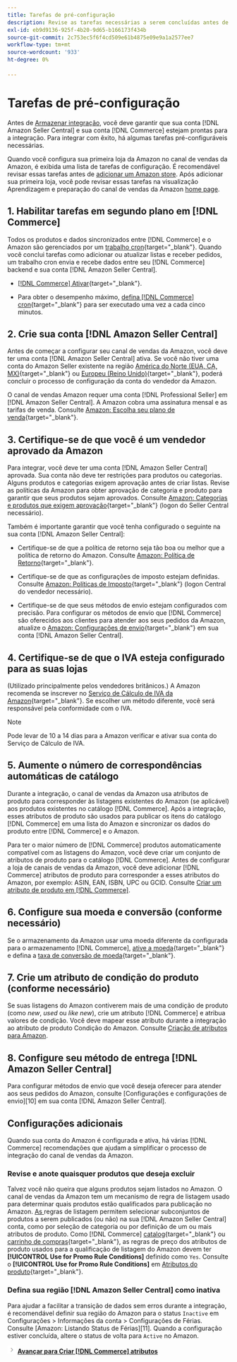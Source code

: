 ```yaml
---
title: Tarefas de pré-configuração
description: Revise as tarefas necessárias a serem concluídas antes de integrar sua loja de Adobe Commerce ou Magento Open Source no Amazon Sales Channel.
exl-id: eb9d9136-925f-4b20-9d65-b166173f434b
source-git-commit: 2c753ec5f6f4cd509e61b4875e09e9a1a2577ee7
workflow-type: tm+mt
source-wordcount: '933'
ht-degree: 0%

---
```


# Tarefas de pré-configuração

Antes de [Armazenar integração](./store-integration.md), você deve garantir que sua conta [!DNL Amazon Seller Central] e sua conta [!DNL Commerce] estejam prontas para a integração. Para integrar com êxito, há algumas tarefas pré-configuráveis necessárias.

Quando você configura sua primeira loja da Amazon no canal de vendas da Amazon, é exibida uma lista de tarefas de configuração. É recomendável revisar essas tarefas antes de [adicionar um Amazon store](./store-integration.md). Após adicionar sua primeira loja, você pode revisar essas tarefas na visualização Aprendizagem e preparação do canal de vendas da Amazon [home page](./amazon-sales-channel-home.md).

## 1. Habilitar tarefas em segundo plano em [!DNL Commerce]

Todos os produtos e dados sincronizados entre [!DNL Commerce] e o Amazon são gerenciados por um [trabalho cron](https://docs.magento.com/user-guide/system/cron.html){target=&quot;_blank&quot;}. Quando você conclui tarefas como adicionar ou atualizar listas e receber pedidos, um trabalho cron envia e recebe dados entre seu [!DNL Commerce] backend e sua conta [!DNL Amazon Seller Central].

- [ [!DNL Commerce] Ativar](https://docs.magento.com/user-guide/system/cron.html){target=&quot;_blank&quot;}.

- Para obter o desempenho máximo, [defina [!DNL Commerce] cron](https://docs.magento.com/user-guide/configuration/advanced/system.html){target=&quot;_blank&quot;} para ser executado uma vez a cada cinco minutos.

## 2. Crie sua conta [!DNL Amazon Seller Central]

Antes de começar a configurar seu canal de vendas da Amazon, você deve ter uma conta [!DNL Amazon Seller Central] ativa. Se você não tiver uma conta do Amazon Seller existente na região [América do Norte (EUA, CA, MX)](https://sell.amazon.com/){target=&quot;_blank&quot;} ou [Europeu (Reino Unido)](https://sell.amazon.co.uk/sell-online/beginners-guide){target=&quot;_blank&quot;}, poderá concluir o processo de configuração da conta do vendedor da Amazon.

O canal de vendas Amazon requer uma conta [!DNL Professional Seller] em [!DNL Amazon Seller Central]. A Amazon cobra uma assinatura mensal e as tarifas de venda. Consulte [Amazon: Escolha seu plano de venda](https://sell.amazon.com/pricing.html){target=&quot;_blank&quot;}.

## 3. Certifique-se de que você é um vendedor aprovado da Amazon

Para integrar, você deve ter uma conta [!DNL Amazon Seller Central] aprovada. Sua conta não deve ter restrições para produtos ou categorias. Alguns produtos e categorias exigem aprovação antes de criar listas. Revise as políticas da Amazon para obter aprovação de categoria e produto para garantir que seus produtos sejam aprovados. Consulte [Amazon: Categorias e produtos que exigem aprovação](https://sellercentral.amazon.com/gp/help/200333160){target=&quot;_blank&quot;} (logon do Seller Central necessário).

Também é importante garantir que você tenha configurado o seguinte na sua conta [!DNL Amazon Seller Central]:

- Certifique-se de que a política de retorno seja tão boa ou melhor que a política de retorno do Amazon. Consulte [Amazon: Política de Retorno](https://www.amazon.com/gp/help/customer/display.html){target=&quot;_blank&quot;}.

- Certifique-se de que as configurações de imposto estejam definidas. Consulte [Amazon: Políticas de Imposto](https://sellercentral.amazon.com/gp/help/external/help.html){target=&quot;_blank&quot;} (logon Central do vendedor necessário).

- Certifique-se de que seus métodos de envio estejam configurados com precisão. Para configurar os métodos de envio que [!DNL Commerce] são oferecidos aos clientes para atender aos seus pedidos da Amazon, atualize o [Amazon: Configurações de envio](https://sellercentral.amazon.com/sbr/ref=xx_shipset_dnav_xx#shipping_templates){target=&quot;_blank&quot;} em sua conta [!DNL Amazon Seller Central].

## 4. Certifique-se de que o IVA esteja configurado para as suas lojas

(Utilizado principalmente pelos vendedores britânicos.) A Amazon recomenda se inscrever no [Serviço de Cálculo de IVA da Amazon](https://sell.amazon.co.uk/learn/vat-resources#vat-services-on-amazon){target=&quot;_blank&quot;}. Se escolher um método diferente, você será responsável pela conformidade com o IVA.

>[!NOTE]
>
>Pode levar de 10 a 14 dias para a Amazon verificar e ativar sua conta do Serviço de Cálculo de IVA.

## 5. Aumente o número de correspondências automáticas de catálogo

Durante a integração, o canal de vendas da Amazon usa atributos de produto para corresponder às listagens existentes do Amazon (se aplicável) aos produtos existentes no catálogo [!DNL Commerce]. Após a integração, esses atributos de produto são usados para publicar os itens do catálogo [!DNL Commerce] em uma lista do Amazon e sincronizar os dados do produto entre [!DNL Commerce] e o Amazon.

Para ter o maior número de [!DNL Commerce] produtos automaticamente compatível com as listagens do Amazon, você deve criar um conjunto de atributos de produto para o catálogo [!DNL Commerce]. Antes de configurar a loja de canais de vendas da Amazon, você deve adicionar [!DNL Commerce] atributos de produto para corresponder a esses atributos do Amazon, por exemplo: ASIN, EAN, ISBN, UPC ou GCID. Consulte [Criar um atributo de produto em [!DNL Commerce]](./ob-creating-magento-attributes.md).

## 6. Configure sua moeda e conversão (conforme necessário)

Se o armazenamento da Amazon usar uma moeda diferente da configurada para o armazenamento [!DNL Commerce], [ative a moeda](https://docs.magento.com/user-guide/configuration/general/currency-setup.html){target=&quot;_blank&quot;} e defina a [taxa de conversão de moeda](https://docs.magento.com/user-guide/stores/currency-update.html){target=&quot;_blank&quot;}.

## 7. Crie um atributo de condição do produto (conforme necessário)

Se suas listagens do Amazon contiverem mais de uma condição de produto (como _new_, _used_ ou _like new_), crie um atributo [!DNL Commerce] e atribua valores de condição. Você deve mapear esse atributo durante a integração ao atributo de produto Condição do Amazon. Consulte [Criação de atributos para Amazon](./ob-creating-magento-attributes.md).

## 8. Configure seu método de entrega [!DNL Amazon Seller Central]

Para configurar métodos de envio que você deseja oferecer para atender aos seus pedidos do Amazon, consulte [Configurações e configurações de envio][10] em sua conta [!DNL Amazon Seller Central].

## Configurações adicionais

Quando sua conta do Amazon é configurada e ativa, há várias [!DNL Commerce] recomendações que ajudam a simplificar o processo de integração do canal de vendas da Amazon.

### Revise e anote quaisquer produtos que deseja excluir

Talvez você não queira que alguns produtos sejam listados no Amazon. O canal de vendas da Amazon tem um mecanismo de regra de listagem usado para determinar quais produtos estão qualificados para publicação no Amazon. [As ](./listing-rules.md) regras de listagem permitem selecionar subconjuntos de produtos a serem publicados (ou não) na sua  [!DNL Amazon Seller Central] conta, como por seleção de categoria ou por definição de um ou mais atributos de produto. Como [!DNL Commerce] [catalog](https://docs.magento.com/user-guide/marketing/price-rules-catalog.html){target=&quot;_blank&quot;} ou [carrinho de compras](https://docs.magento.com/user-guide/marketing/price-rules-cart.html){target=&quot;_blank&quot;}, as regras de preço dos atributos de produto usados para a qualificação de listagem do Amazon devem ter **[!UICONTROL Use for Promo Rule Conditions]** definido como `Yes`. Consulte o **[!UICONTROL Use for Promo Rule Conditions]** em [Atributos do produto](https://docs.magento.com/user-guide/stores/attributes-product.html){target=&quot;_blank&quot;}.

### Defina sua região [!DNL Amazon Seller Central] como inativa

Para ajudar a facilitar a transição de dados sem erros durante a integração, é recomendável definir sua região do Amazon para o status `Inactive` em Configurações > Informações da conta > Configurações de Férias. Consulte [Amazon: Listando Status de Férias][11]. Quando a configuração estiver concluída, altere o status de volta para `Active` no Amazon.

![Ícone ](assets/btn-next.png) [**Avançar para Criar  [!DNL Commerce] atributos**](./ob-creating-magento-attributes.md)
